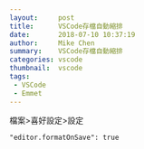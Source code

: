```yaml
---
layout:     post
title:      VSCode存檔自動縮排
date:       2018-07-10 10:37:19
author:     Mike Chen
summary:    VSCode存檔自動縮排
categories: vscode
thumbnail:  vscode
tags:
 - VSCode
 - Emmet
---
```


檔案>喜好設定>設定

```
"editor.formatOnSave": true
```